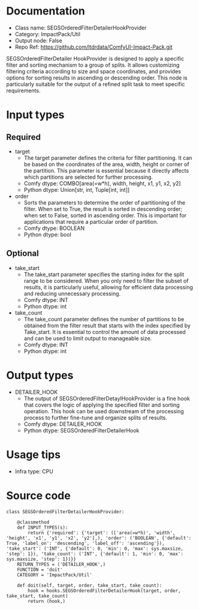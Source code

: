 # Documentation
- Class name: SEGSOrderedFilterDetailerHookProvider
- Category: ImpactPack/Util
- Output node: False
- Repo Ref: https://github.com/ltdrdata/ComfyUI-Impact-Pack.git

SEGSOrderedFilterDetailer HookProvider is designed to apply a specific filter and sorting mechanism to a group of splits. It allows customizing filtering criteria according to size and space coordinates, and provides options for sorting results in ascending or descending order. This node is particularly suitable for the output of a refined split task to meet specific requirements.

# Input types
## Required
- target
    - The target parameter defines the criteria for filter partitioning. It can be based on the coordinates of the area, width, height or corner of the partition. This parameter is essential because it directly affects which partitions are selected for further processing.
    - Comfy dtype: COMBO[area(=w*h), width, height, x1, y1, x2, y2]
    - Python dtype: Union[str, int, Tuple[int, int]]
- order
    - Sorts the parameters to determine the order of partitioning of the filter. When set to True, the result is sorted in descending order; when set to False, sorted in ascending order. This is important for applications that require a particular order of partition.
    - Comfy dtype: BOOLEAN
    - Python dtype: bool
## Optional
- take_start
    - The take_start parameter specifies the starting index for the split range to be considered. When you only need to filter the subset of results, it is particularly useful, allowing for efficient data processing and reducing unnecessary processing.
    - Comfy dtype: INT
    - Python dtype: int
- take_count
    - The take_count parameter defines the number of partitions to be obtained from the filter result that starts with the index specified by Take_start. It is essential to control the amount of data processed and can be used to limit output to manageable size.
    - Comfy dtype: INT
    - Python dtype: int

# Output types
- DETAILER_HOOK
    - The output of SEGSOrderedFilterDetaylHookProvider is a fine hook that covers the logic of applying the specified filter and sorting operation. This hook can be used downstream of the processing process to further fine-tune and organize splits of results.
    - Comfy dtype: DETAILER_HOOK
    - Python dtype: SEGSOrderedFilterDetailerHook

# Usage tips
- Infra type: CPU

# Source code
```
class SEGSOrderedFilterDetailerHookProvider:

    @classmethod
    def INPUT_TYPES(s):
        return {'required': {'target': (['area(=w*h)', 'width', 'height', 'x1', 'y1', 'x2', 'y2'],), 'order': ('BOOLEAN', {'default': True, 'label_on': 'descending', 'label_off': 'ascending'}), 'take_start': ('INT', {'default': 0, 'min': 0, 'max': sys.maxsize, 'step': 1}), 'take_count': ('INT', {'default': 1, 'min': 0, 'max': sys.maxsize, 'step': 1})}}
    RETURN_TYPES = ('DETAILER_HOOK',)
    FUNCTION = 'doit'
    CATEGORY = 'ImpactPack/Util'

    def doit(self, target, order, take_start, take_count):
        hook = hooks.SEGSOrderedFilterDetailerHook(target, order, take_start, take_count)
        return (hook,)
```